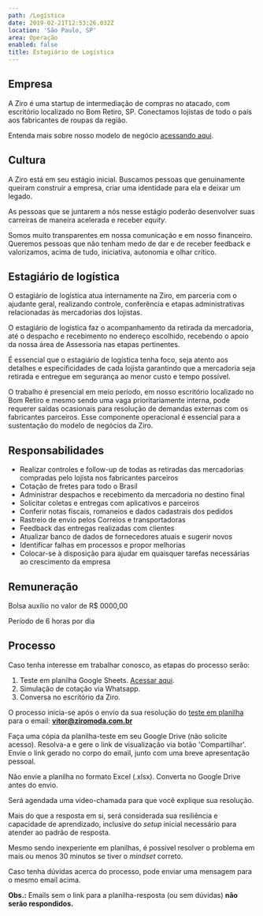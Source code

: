 ```yaml
---
path: /Logística
date: 2019-02-21T12:53:26.032Z
location: 'São Paulo, SP'
area: Operação
enabled: false
title: Estagiário de Logística
---
```

## Empresa

A Ziro é uma startup de intermediação de compras no atacado, com escritório localizado no Bom Retiro, SP. Conectamos lojistas de todo o país aos fabricantes de roupas da região.

Entenda mais sobre nosso modelo de negócio <a href='https://bit.ly/2Bs6SjE' target='_blank'>acessando aqui</a>.

## Cultura

A Ziro está em seu estágio inicial. Buscamos pessoas que genuinamente queiram construir a empresa, criar uma identidade para ela e deixar um legado.

As pessoas que se juntarem a nós nesse estágio poderão desenvolver suas carreiras de maneira acelerada e receber _equity_.

Somos muito transparentes em nossa comunicação e em nosso financeiro. Queremos pessoas que não tenham medo de dar e de receber feedback e valorizamos, acima de tudo, iniciativa, autonomia e olhar crítico.

## Estagiário de logística

O estagiário de logística atua internamente na Ziro, em parceria com o ajudante geral, realizando controle, conferência e etapas administrativas relacionadas às mercadorias dos lojistas. 

O estagiário de logística faz o acompanhamento da retirada da mercadoria, até o despacho e recebimento no endereço escolhido, recebendo o apoio da nossa área de Assessoria nas etapas pertinentes.

É essencial que o estagiário de logística tenha foco, seja atento aos detalhes e especificidades de cada lojista garantindo que a mercadoria seja retirada e entregue em segurança ao menor custo e tempo possível.

O trabalho é presencial em meio período, em nosso escritório localizado no Bom Retiro e mesmo sendo uma vaga prioritariamente interna, pode requerer saídas ocasionais para resolução de demandas externas com os fabricantes parceiros. Esse componente operacional é essencial para a sustentação do modelo de negócios da Ziro.

## Responsabilidades

* Realizar controles e follow-up de todas as retiradas das mercadorias compradas pelo lojista nos fabricantes parceiros
* Cotação de fretes para todo o Brasil
* Administrar despachos e recebimento da mercadoria no destino final
* Solicitar coletas e entregas com aplicativos e parceiros
* Conferir notas fiscais, romaneios e dados cadastrais dos pedidos 
* Rastreio de envio pelos Correios e transportadoras
* Feedback das entregas realizadas com clientes
* Atualizar banco de dados de fornecedores atuais e sugerir novos
* Identificar falhas em processos e propor melhorias
* Colocar-se à disposição para ajudar em quaisquer tarefas necessárias ao crescimento da empresa

## Remuneração

Bolsa auxílio no valor de R$ 0000,00

Período de 6 horas por dia

## Processo

Caso tenha interesse em trabalhar conosco, as etapas do processo serão:

1. Teste em planilha Google Sheets. <a href='http://bit.ly/teste-assessoria' target='_blank'>Acessar aqui</a>.
2. Simulação de cotação via Whatsapp.
3. Conversa no escritório da Ziro.

O processo inicia-se após o envio da sua resolução do <a href='http://bit.ly/teste-assessoria' target='_blank'>teste em planilha</a> para o email: **vitor@ziromoda.com.br**

Faça uma cópia da planilha-teste em seu Google Drive (não solicite acesso). Resolva-a e gere o link de visualização via botão 'Compartilhar'. Envie o link gerado no corpo do email, junto com uma breve apresentação pessoal.

Não envie a planilha no formato Excel (.xlsx). Converta no Google Drive antes do envio.

Será agendada uma video-chamada para que você explique sua resolução.

Mais do que a resposta em si, será considerada sua resiliência e capacidade de aprendizado, inclusive do _setup_ inicial necessário para atender ao padrão de resposta.

Mesmo sendo inexperiente em planilhas, é possível resolver o problema em mais ou menos 30 minutos se tiver o _mindset_ correto.

Caso tenha dúvidas acerca do processo, pode enviar uma mensagem para o mesmo email acima.

**Obs.:** Emails sem o link para a planilha-resposta (ou sem dúvidas) **não serão respondidos.**
